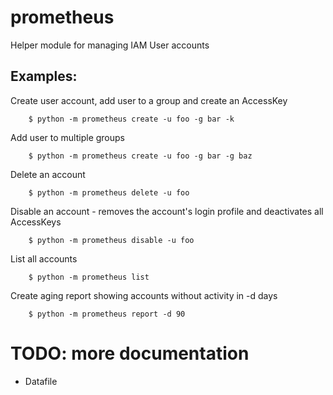 # prometheus

Helper module for managing IAM User accounts

## Examples:

Create user account, add user to a group and create an AccessKey

        $ python -m prometheus create -u foo -g bar -k

Add user to multiple groups

        $ python -m prometheus create -u foo -g bar -g baz

Delete an account

        $ python -m prometheus delete -u foo

Disable an account - removes the account's login profile and deactivates all AccessKeys

        $ python -m prometheus disable -u foo

List all accounts

        $ python -m prometheus list

Create aging report showing accounts without activity in -d days

        $ python -m prometheus report -d 90

# TODO: more documentation
- Datafile